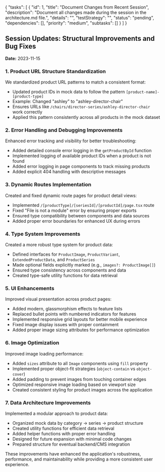 {
  "tasks": [
    {
      "id": 1,
      "title": "Document Changes from Recent Session",
      "description": "Document all changes made during the session in the architecture.md file.",
      "details": "",
      "testStrategy": "",
      "status": "pending",
      "dependencies": [],
      "priority": "medium",
      "subtasks": []
    }
  ]
}

## Session Updates: Structural Improvements and Bug Fixes

**Date:** 2023-11-15

### 1. Product URL Structure Standardization

We standardized product URL patterns to match a consistent format:
- Updated product IDs in mock data to follow the pattern `[product-name]-[product-type]`
- Example: Changed "ashley" to "ashley-director-chair"
- Ensures URLs like `/chairs/director-series/ashley-director-chair` work correctly
- Applied this pattern consistently across all products in the mock dataset

### 2. Error Handling and Debugging Improvements

Enhanced error tracking and visibility for better troubleshooting:
- Added detailed console error logging in the `getProductById` function
- Implemented logging of available product IDs when a product is not found
- Added error logging in page components to track missing products
- Added explicit 404 handling with descriptive messages

### 3. Dynamic Routes Implementation

Created and fixed dynamic route pages for product detail views:
- Implemented `/[productType]/[seriesId]/[productId]/page.tsx` route
- Fixed "File is not a module" error by ensuring proper exports
- Ensured type compatibility between components and data sources
- Added proper error boundaries for enhanced UX during errors

### 4. Type System Improvements

Created a more robust type system for product data:
- Defined interfaces for `ProductImage`, `ProductVariant`, `ExtendedProductData`, and `ProductSeries`
- Made optional fields explicitly marked (e.g., `images?: ProductImage[]`)
- Ensured type consistency across components and data
- Created type-safe utility functions for data retrieval

### 5. UI Enhancements

Improved visual presentation across product pages:
- Added modern, glassmorphism effects to feature lists
- Replaced bullet points with numbered indicators for features
- Implemented responsive grid layouts for better mobile experience
- Fixed image display issues with proper containment
- Added proper image sizing attributes for performance optimization

### 6. Image Optimization

Improved image loading performance:
- Added `sizes` attribute to all `Image` components using `fill` property
- Implemented proper object-fit strategies (`object-contain` vs `object-cover`)
- Added padding to prevent images from touching container edges
- Optimized responsive image loading based on viewport size
- Created consistent styling for product images across the application

### 7. Data Architecture Improvements

Implemented a modular approach to product data:
- Organized mock data by category → series → product structure
- Created utility functions for efficient data retrieval
- Added helper functions with proper error handling
- Designed for future expansion with minimal code changes
- Prepared structure for eventual backend/CMS integration

These improvements have enhanced the application's robustness, performance, and maintainability while providing a more consistent user experience.